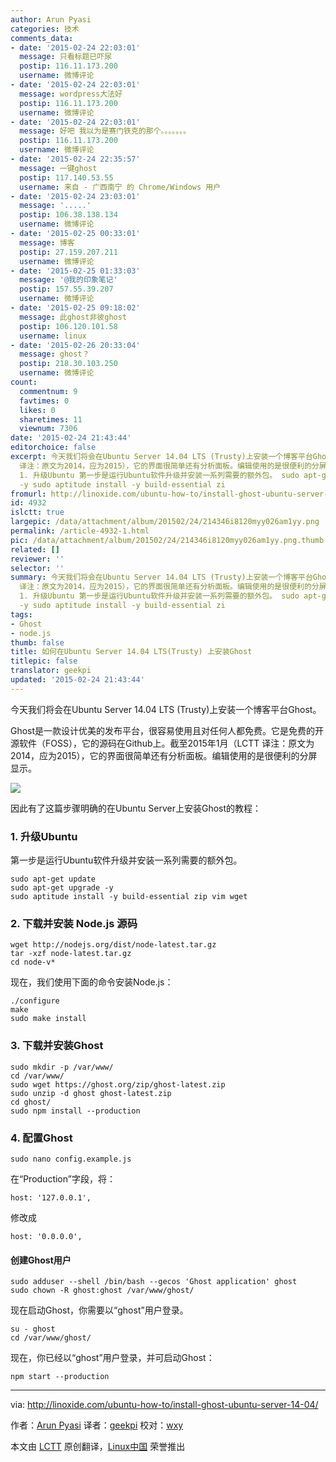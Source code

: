 ```yaml
---
author: Arun Pyasi
categories: 技术
comments_data:
- date: '2015-02-24 22:03:01'
  message: 只看标题已吓尿
  postip: 116.11.173.200
  username: 微博评论
- date: '2015-02-24 22:03:01'
  message: wordpress大法好
  postip: 116.11.173.200
  username: 微博评论
- date: '2015-02-24 22:03:01'
  message: 好吧 我以为是赛门铁克的那个。。。。。。。
  postip: 116.11.173.200
  username: 微博评论
- date: '2015-02-24 22:35:57'
  message: 一键ghost
  postip: 117.140.53.55
  username: 来自 - 广西南宁 的 Chrome/Windows 用户
- date: '2015-02-24 23:03:01'
  message: '.....'
  postip: 106.38.138.134
  username: 微博评论
- date: '2015-02-25 00:33:01'
  message: 博客
  postip: 27.159.207.211
  username: 微博评论
- date: '2015-02-25 01:33:03'
  message: '@我的印象笔记'
  postip: 157.55.39.207
  username: 微博评论
- date: '2015-02-25 09:18:02'
  message: 此ghost非彼ghost
  postip: 106.120.101.58
  username: linux
- date: '2015-02-26 20:33:04'
  message: ghost？
  postip: 218.30.103.250
  username: 微博评论
count:
  commentnum: 9
  favtimes: 0
  likes: 0
  sharetimes: 11
  viewnum: 7306
date: '2015-02-24 21:43:44'
editorchoice: false
excerpt: 今天我们将会在Ubuntu Server 14.04 LTS (Trusty)上安装一个博客平台Ghost。 Ghost是一款设计优美的发布平台，很容易使用且对任何人都免费。它是免费的开源软件（FOSS），它的源码在Github上。截至2015年1月（LCTT
  译注：原文为2014，应为2015），它的界面很简单还有分析面板。编辑使用的是很便利的分屏显示。  因此有了这篇步骤明确的在Ubuntu Server上安装Ghost的教程：
  1. 升级Ubuntu 第一步是运行Ubuntu软件升级并安装一系列需要的额外包。 sudo apt-get update sudo apt-get upgrade
  -y sudo aptitude install -y build-essential zi
fromurl: http://linoxide.com/ubuntu-how-to/install-ghost-ubuntu-server-14-04/
id: 4932
islctt: true
largepic: /data/attachment/album/201502/24/214346i8120myy026am1yy.png
permalink: /article-4932-1.html
pic: /data/attachment/album/201502/24/214346i8120myy026am1yy.png.thumb.jpg
related: []
reviewer: ''
selector: ''
summary: 今天我们将会在Ubuntu Server 14.04 LTS (Trusty)上安装一个博客平台Ghost。 Ghost是一款设计优美的发布平台，很容易使用且对任何人都免费。它是免费的开源软件（FOSS），它的源码在Github上。截至2015年1月（LCTT
  译注：原文为2014，应为2015），它的界面很简单还有分析面板。编辑使用的是很便利的分屏显示。  因此有了这篇步骤明确的在Ubuntu Server上安装Ghost的教程：
  1. 升级Ubuntu 第一步是运行Ubuntu软件升级并安装一系列需要的额外包。 sudo apt-get update sudo apt-get upgrade
  -y sudo aptitude install -y build-essential zi
tags:
- Ghost
- node.js
thumb: false
title: 如何在Ubuntu Server 14.04 LTS(Trusty) 上安装Ghost
titlepic: false
translator: geekpi
updated: '2015-02-24 21:43:44'
---
```


今天我们将会在Ubuntu Server 14.04 LTS (Trusty)上安装一个博客平台Ghost。


Ghost是一款设计优美的发布平台，很容易使用且对任何人都免费。它是免费的开源软件（FOSS），它的源码在Github上。截至2015年1月（LCTT 译注：原文为2014，应为2015），它的界面很简单还有分析面板。编辑使用的是很便利的分屏显示。


![](/data/attachment/album/201502/24/214346i8120myy026am1yy.png)


因此有了这篇步骤明确的在Ubuntu Server上安装Ghost的教程：


### 1. 升级Ubuntu


第一步是运行Ubuntu软件升级并安装一系列需要的额外包。



```
sudo apt-get update
sudo apt-get upgrade -y
sudo aptitude install -y build-essential zip vim wget

```

### 2. 下载并安装 Node.js 源码



```
wget http://nodejs.org/dist/node-latest.tar.gz
tar -xzf node-latest.tar.gz
cd node-v*

```

现在，我们使用下面的命令安装Node.js：



```
./configure
make
sudo make install

```

### 3. 下载并安装Ghost



```
sudo mkdir -p /var/www/
cd /var/www/
sudo wget https://ghost.org/zip/ghost-latest.zip
sudo unzip -d ghost ghost-latest.zip
cd ghost/
sudo npm install --production

```

### 4. 配置Ghost



```
sudo nano config.example.js

```

在“Production”字段，将：



```
host: '127.0.0.1',

```

修改成



```
host: '0.0.0.0',

```

#### 创建Ghost用户



```
sudo adduser --shell /bin/bash --gecos 'Ghost application' ghost
sudo chown -R ghost:ghost /var/www/ghost/

```

现在启动Ghost，你需要以“ghost”用户登录。



```
su - ghost
cd /var/www/ghost/

```

现在，你已经以“ghost”用户登录，并可启动Ghost：



```
npm start --production

```



---


via: <http://linoxide.com/ubuntu-how-to/install-ghost-ubuntu-server-14-04/>


作者：[Arun Pyasi](http://linoxide.com/author/arunp/) 译者：[geekpi](https://github.com/geekpi) 校对：[wxy](https://github.com/wxy)


本文由 [LCTT](https://github.com/LCTT/TranslateProject) 原创翻译，[Linux中国](http://linux.cn/) 荣誉推出